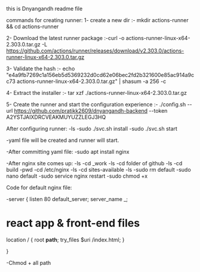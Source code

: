 this is Dnyangandh readme file

commands for creating runner: 
1- create a new dir :- mkdir actions-runner && cd actions-runner

2- Download the latest runner package :-curl -o actions-runner-linux-x64-2.303.0.tar.gz -L https://github.com/actions/runner/releases/download/v2.303.0/actions-runner-linux-x64-2.303.0.tar.gz

3- Validate the hash :- echo "e4a9fb7269c1a156eb5d5369232d0cd62e06bec2fd2b321600e85ac914a9cc73  actions-runner-linux-x64-2.303.0.tar.gz" | shasum -a 256 -c

4- Extract the installer :- tar xzf ./actions-runner-linux-x64-2.303.0.tar.gz

5- Create the runner and start the configuration experience :- ./config.sh --url https://github.com/pratikk2609/dnyangandh-backend --token A2YSTJAIXDRCVEAKMUYUZZLEGJ3HQ

After configuring runner:
-ls
-sudo ./svc.sh install
-sudo ./svc.sh start

-yaml file will be created and runner will start.

-After committing yaml file:
-sudo apt install nginx

-After nginx site comes up:
-ls
-cd _work
-ls
-cd folder of github
-ls
-cd build
-pwd
-cd /etc/nginx
-ls
-cd sites-available
-ls
-sudo rm default
-sudo nano default
-sudo service nginx restart
-sudo chmod +x

Code for default nginx file:

-server {
  listen 80 default_server;
  server_name _;

  # react app & front-end files
  location / {
   root __path__;
   try_files $uri /index.html;
  }

}

-Chmod + all path

